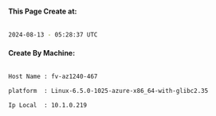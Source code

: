 
   
#### This Page Create at:

```bash

2024-08-13 - 05:28:37 UTC

```

#### Create By Machine:

```bash

Host Name : fv-az1240-467

platform  : Linux-6.5.0-1025-azure-x86_64-with-glibc2.35

Ip Local  : 10.1.0.219

```

